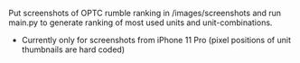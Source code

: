 Put screenshots of OPTC rumble ranking in /images/screenshots and run main.py to generate ranking of most used units and unit-combinations.
- Currently only for screenshots from iPhone 11 Pro (pixel positions of unit thumbnails are hard coded)
